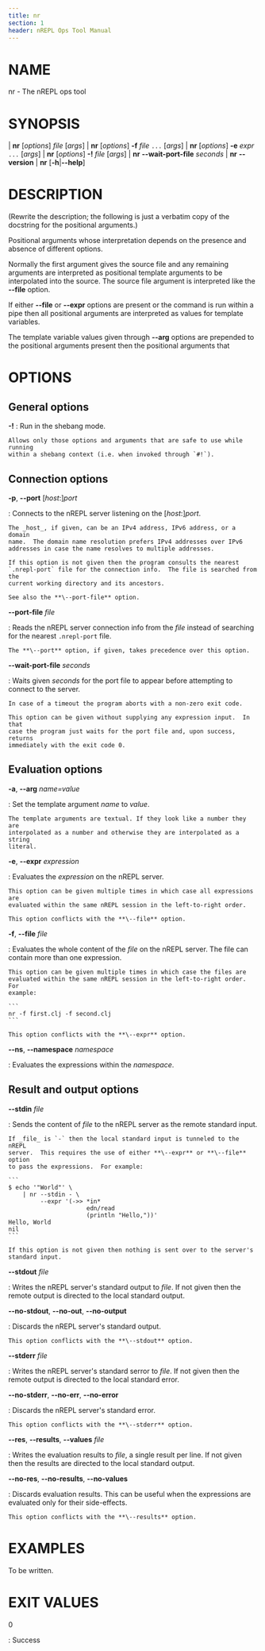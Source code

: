 ```yaml
---
title: nr
section: 1
header: nREPL Ops Tool Manual
---
```


# NAME

nr - The nREPL ops tool

# SYNOPSIS

| **nr** \[_options_] _file_ \[_args_]
| **nr** \[_options_] **-f** _file_ `...` \[_args_]
| **nr** \[_options_] **-e** _expr_ `...` \[_args_]
| **nr** \[_options_] **-!** _file_ \[_args_]
| **nr** **\--wait-port-file** _seconds_
| **nr** **\--version**
| **nr** \[**-h**|**\--help**]

# DESCRIPTION

(Rewrite the description; the following is just a verbatim copy of the
docstring for the positional arguments.)

Positional arguments whose interpretation depends on the presence and absence
of different options.

Normally the first argument gives the source file and any remaining arguments
are interpreted as positional template arguments to be interpolated into the
source.  The source file argument is interpreted like the **\--file** option.

If either **\--file** or **\--expr** options are present or the command is run
within a pipe then all positional arguments are interpreted as values for
template variables.

The template variable values given through **\--arg** options are prepended to
the positional arguments  present then the positional arguments that

# OPTIONS

## General options

**-!**
:   Run in the shebang mode.

    Allows only those options and arguments that are safe to use while running
    within a shebang context (i.e. when invoked through `#!`).

## Connection options

**-p**, **\--port** \[_host_:]_port_

:   Connects to the nREPL server listening on the \[_host_:]_port_.

    The _host_, if given, can be an IPv4 address, IPv6 address, or a domain
    name.  The domain name resolution prefers IPv4 addresses over IPv6
    addresses in case the name resolves to multiple addresses.

    If this option is not given then the program consults the nearest
    `.nrepl-port` file for the connection info.  The file is searched from the
    current working directory and its ancestors.

    See also the **\--port-file** option.

**\--port-file** _file_

:   Reads the nREPL server connection info from the _file_ instead of searching
    for the nearest `.nrepl-port` file.

    The **\--port** option, if given, takes precedence over this option.

**\--wait-port-file** _seconds_

:   Waits given _seconds_ for the port file to appear before attempting to
    connect to the server.

    In case of a timeout the program aborts with a non-zero exit code.

    This option can be given without supplying any expression input.  In that
    case the program just waits for the port file and, upon success, returns
    immediately with the exit code 0.

## Evaluation options

**-a**, **\--arg** _name=value_

:   Set the template argument _name_ to _value_.

    The template arguments are textual. If they look like a number they are
    interpolated as a number and otherwise they are interpolated as a string
    literal.

**-e**, **\--expr** _expression_

:   Evaluates the _expression_ on the nREPL server.

    This option can be given multiple times in which case all expressions are
    evaluated within the same nREPL session in the left-to-right order.

    This option conflicts with the **\--file** option.

**-f**, **\--file** _file_

:   Evaluates the whole content of the _file_ on the nREPL server.  The file
    can contain more than one expression.

    This option can be given multiple times in which case the files are
    evaluated within the same nREPL session in the left-to-right order.  For
    example:

    ```
    nr -f first.clj -f second.clj
    ```

    This option conflicts with the **\--expr** option.

**\--ns**, **\--namespace** _namespace_

:   Evaluates the expressions within the _namespace_.

## Result and output options

**\--stdin** _file_

:   Sends the content of _file_ to the nREPL server as the remote standard input.

    If _file_ is `-` then the local standard input is tunneled to the nREPL
    server.  This requires the use of either **\--expr** or **\--file** option
    to pass the expressions.  For example:

    ```
    $ echo '"World"' \
        | nr --stdin - \
             --expr '(->> *in*
                          edn/read
                          (println "Hello,"))'
    Hello, World
    nil
    ```

    If this option is not given then nothing is sent over to the server's
    standard input.

**\--stdout** _file_

:   Writes the nREPL server's standard output to _file_. If not given then the
    remote output is directed to the local standard output.

**\--no-stdout**, **\--no-out**, **\--no-output**

:   Discards the nREPL server's standard output.

    This option conflicts with the **\--stdout** option.

**\--stderr** _file_

:   Writes the nREPL server's standard serror to _file_. If not given then the
    remote output is directed to the local standard error.

**\--no-stderr**, **\--no-err**, **\--no-error**

:   Discards the nREPL server's standard error.

    This option conflicts with the **\--stderr** option.

**\--res**, **\--results**, **\--values** _file_

:   Writes the evaluation results to _file_, a single result per line.  If not
    given then the results are directed to the local standard output.

**\--no-res**, **\--no-results**, **\--no-values**

:   Discards evaluation results. This can be useful when the expressions are
    evaluated only for their side-effects.

    This option conflicts with the **\--results** option.

# EXAMPLES

To be written.

# EXIT VALUES

0

: Success

